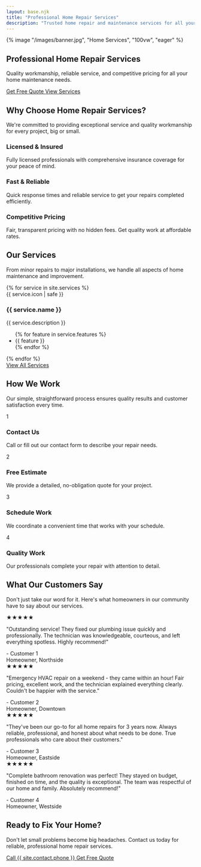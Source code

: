 ```yaml
---
layout: base.njk
title: "Professional Home Repair Services"
description: "Trusted home repair and maintenance services for all your residential needs. Quality workmanship, reliable service, and competitive pricing."
---
```


<!-- Hero Section -->
<section class="relative bg-gradient-to-r from-primary-600 to-primary-800 text-white">
    <div class="absolute inset-0">
        {% image "/images/banner.jpg", "Home Services", "100vw", "eager" %}
    </div>
    <div class="relative container py-24">
        <div class="text-center">
            <h1 class="text-4xl md:text-6xl font-bold mb-6">
                Professional Home Repair Services
            </h1>
            <p class="text-xl md:text-2xl mb-8 text-primary-100 max-w-3xl mx-auto">
                Quality workmanship, reliable service, and competitive pricing for all your home maintenance needs.
            </p>
            <div class="flex flex-col sm:flex-row gap-4 justify-center">
                <a href="/contact/" class="bg-white text-primary-600 btn hover:bg-gray-50">
                    Get Free Quote
                </a>
                <a href="/services/" class="btn-secondary">
                    View Services
                </a>
            </div>
        </div>
    </div>
</section>

<!-- Why Choose Us Section -->
<section class="section bg-white">
    <div class="container">
        <div class="text-center mb-16">
            <h2 class="section-title">
                Why Choose Home Repair Services?
            </h2>
            <p class="section-subtitle">
                We're committed to providing exceptional service and quality workmanship for every project, big or small.
            </p>
        </div>
        <div class="grid grid-cols-1 md:grid-cols-3 gap-8"><div class="text-center p-6"><div class="feature-icon"><i data-lucide="shield-check" class="w-8 h-8"></i></div><h3 class="text-xl font-semibold mb-3">Licensed & Insured</h3><p class="text-gray-600">Fully licensed professionals with comprehensive insurance coverage for your peace of mind.</p></div><div class="text-center p-6"><div class="feature-icon"><i data-lucide="zap" class="w-8 h-8"></i></div><h3 class="text-xl font-semibold mb-3">Fast & Reliable</h3><p class="text-gray-600">Quick response times and reliable service to get your repairs completed efficiently.</p></div><div class="text-center p-6"><div class="feature-icon"><i data-lucide="dollar-sign" class="w-8 h-8"></i></div><h3 class="text-xl font-semibold mb-3">Competitive Pricing</h3><p class="text-gray-600">Fair, transparent pricing with no hidden fees. Get quality work at affordable rates.</p></div></div>
    </div>
</section>

<!-- Services Overview -->
<section class="section-alt">
    <div class="container">
        <div class="text-center mb-16">
            <h2 class="section-title">
                Our Services
            </h2>
            <p class="section-subtitle">
                From minor repairs to major installations, we handle all aspects of home maintenance and improvement.
            </p>
        </div>
        <div class="grid grid-cols-1 md:grid-cols-3 gap-8">{% for service in site.services %}<div class="card card-padding"><div class="service-icon">{{ service.icon | safe }}</div><h3 class="text-xl font-semibold mb-3">{{ service.name }}</h3><p class="text-gray-600 mb-4">{{ service.description }}</p><ul class="text-sm text-gray-500 space-y-1">{% for feature in service.features %}<li class="flex items-center"><i data-lucide="check" class="w-4 h-4 text-primary-500 mr-2"></i>{{ feature }}</li>{% endfor %}</ul></div>{% endfor %}
        </div>
        <div class="text-center mt-12">
            <a href="/services/" class="btn-primary">
                View All Services
            </a>
        </div>
    </div>
</section>

<!-- Process Section -->
<section class="section bg-white">
    <div class="container">
        <div class="text-center mb-16">
            <h2 class="section-title">
                How We Work
            </h2>
            <p class="section-subtitle">
                Our simple, straightforward process ensures quality results and customer satisfaction every time.
            </p>
        </div>
        <div class="grid grid-cols-1 md:grid-cols-2 lg:grid-cols-4 gap-8"><div class="text-center p-6"><div class="feature-icon bg-primary-600 text-white text-xl font-bold">1</div><h3 class="text-lg font-semibold mb-2">Contact Us</h3><p class="text-gray-600 text-sm">Call or fill out our contact form to describe your repair needs.</p></div><div class="text-center p-6"><div class="feature-icon bg-primary-600 text-white text-xl font-bold">2</div><h3 class="text-lg font-semibold mb-2">Free Estimate</h3><p class="text-gray-600 text-sm">We provide a detailed, no-obligation quote for your project.</p></div><div class="text-center p-6"><div class="feature-icon bg-primary-600 text-white text-xl font-bold">3</div><h3 class="text-lg font-semibold mb-2">Schedule Work</h3><p class="text-gray-600 text-sm">We coordinate a convenient time that works with your schedule.</p></div><div class="text-center p-6"><div class="feature-icon bg-primary-600 text-white text-xl font-bold">4</div><h3 class="text-lg font-semibold mb-2">Quality Work</h3><p class="text-gray-600 text-sm">Our professionals complete your repair with attention to detail.</p></div></div>
    </div>
</section>

<!-- Testimonials Section -->
<section class="section-alt">
    <div class="container">
        <div class="text-center mb-16">
            <h2 class="section-title">
                What Our Customers Say
            </h2>
            <p class="section-subtitle">
                Don't just take our word for it. Here's what homeowners in our community have to say about our services.
            </p>
        </div>
        <div class="testimonials-carousel">
            <div class="px-4">
                <div class="card p-8 mx-auto max-w-lg">
                    <div class="flex mb-4">
                        <span class="text-yellow-400 text-xl">★★★★★</span>
                    </div>
                    <p class="text-lg text-gray-600 mb-6 italic leading-relaxed">"Outstanding service! They fixed our plumbing issue quickly and professionally. The technician was knowledgeable, courteous, and left everything spotless. Highly recommend!"</p>
                    <div class="font-semibold text-gray-900 text-lg">- Customer 1</div>
                    <div class="text-gray-500">Homeowner, Northside</div>
                </div>
            </div>
            <div class="px-4">
                <div class="card p-8 mx-auto max-w-lg">
                    <div class="flex mb-4">
                        <span class="text-yellow-400 text-xl">★★★★★</span>
                    </div>
                    <p class="text-lg text-gray-600 mb-6 italic leading-relaxed">"Emergency HVAC repair on a weekend - they came within an hour! Fair pricing, excellent work, and the technician explained everything clearly. Couldn't be happier with the service."</p>
                    <div class="font-semibold text-gray-900 text-lg">- Customer 2</div>
                    <div class="text-gray-500">Homeowner, Downtown</div>
                </div>
            </div>
            <div class="px-4">
                <div class="card p-8 mx-auto max-w-lg">
                    <div class="flex mb-4">
                        <span class="text-yellow-400 text-xl">★★★★★</span>
                    </div>
                    <p class="text-lg text-gray-600 mb-6 italic leading-relaxed">"They've been our go-to for all home repairs for 3 years now. Always reliable, professional, and honest about what needs to be done. True professionals who care about their customers."</p>
                    <div class="font-semibold text-gray-900 text-lg">- Customer 3</div>
                    <div class="text-gray-500">Homeowner, Eastside</div>
                </div>
            </div>
            <div class="px-4">
                <div class="card p-8 mx-auto max-w-lg">
                    <div class="flex mb-4">
                        <span class="text-yellow-400 text-xl">★★★★★</span>
                    </div>
                    <p class="text-lg text-gray-600 mb-6 italic leading-relaxed">"Complete bathroom renovation was perfect! They stayed on budget, finished on time, and the quality is exceptional. The team was respectful of our home and family. Absolutely recommend!"</p>
                    <div class="font-semibold text-gray-900 text-lg">- Customer 4</div>
                    <div class="text-gray-500">Homeowner, Westside</div>
                </div>
            </div>
        </div>
    </div>
    <style>
        .slick-dots {
            bottom: -40px;
        }
        .slick-dots li button:before {
            color: #9CA3AF;
            font-size: 12px;
        }
        .slick-dots li.slick-active button:before {
            color: #3B82F6;
        }
        .slick-prev, .slick-next {
            z-index: 1;
        }
        .slick-prev {
            left: -40px;
        }
        .slick-next {
            right: -40px;
        }
        .slick-prev:before, .slick-next:before {
            color: #3B82F6;
            font-size: 30px;
        }
        @media (max-width: 768px) {
            .slick-prev {
                left: 10px;
            }
            .slick-next {
                right: 10px;
            }
        }
    </style>
</section>

<!-- CTA Section -->
<section class="section bg-primary-600 text-white">
    <div class="container text-center">
        <h2 class="section-title text-white">
            Ready to Fix Your Home?
        </h2>
        <p class="text-xl mb-8 text-primary-100 section-subtitle">
            Don't let small problems become big headaches. Contact us today for reliable, professional home repair services.
        </p>
        <div class="flex flex-col sm:flex-row gap-4 justify-center">
            <a href="tel:{{ site.contact.phone }}" class="bg-white text-primary-600 btn hover:bg-gray-50">
                Call {{ site.contact.phone }}
            </a>
            <a href="/contact/" class="btn-secondary">
                Get Free Quote
            </a>
        </div>
    </div>
</section>